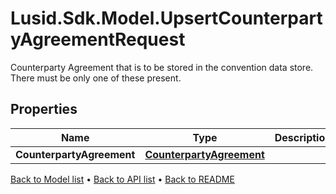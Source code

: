 # Lusid.Sdk.Model.UpsertCounterpartyAgreementRequest
Counterparty Agreement that is to be stored in the convention data store.  There must be only one of these present.

## Properties

Name | Type | Description | Notes
------------ | ------------- | ------------- | -------------
**CounterpartyAgreement** | [**CounterpartyAgreement**](CounterpartyAgreement.md) |  | 

[Back to Model list](../README.md#documentation-for-models) &#8226; [Back to API list](../README.md#documentation-for-api-endpoints) &#8226; [Back to README](../README.md)

